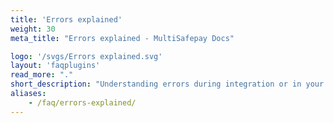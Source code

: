 ```yaml
---
title: 'Errors explained'
weight: 30
meta_title: "Errors explained - MultiSafepay Docs"

logo: '/svgs/Errors explained.svg'
layout: 'faqplugins'
read_more: "."
short_description: "Understanding errors during integration or in your MultiSafepay account."
aliases:   
    - /faq/errors-explained/
---
```

